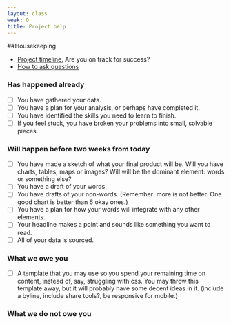 ```yaml
---
layout: class
week: O
title: Project help
---
```



##Housekeeping

- [Project timeline.](../../projects/) Are you on track for success?
- [How to ask questions](http://www.propublica.org/nerds/item/how-to-ask-programming-questions)

### Has happened already

- [ ] You have gathered your data.
- [ ] You have a plan for your analysis, or perhaps have completed it.
- [ ] You have identified the skills you need to learn to finish.
- [ ] If you feel stuck, you have broken your problems into small, solvable pieces.
  
### Will happen before two weeks from today

- [ ] You have made a sketch of what your final product will be. Will you have charts, tables, maps or images? Will will be the dominant element: words or something else?
- [ ] You have a draft of your words.
- [ ] You have drafts of your non-words. (Remember: more is not better. One good chart is better than 6 okay ones.)
- [ ] You have a plan for how your words will integrate with any other elements.
- [ ] Your headline makes a point and sounds like something you want to read.
- [ ] All of your data is sourced.

### What we owe you

- [ ] A template that you may use so you spend your remaining time on content, instead of, say, struggling with css. You may throw this template away, but it will probably have some decent ideas in it. (include a byline, include share tools?, be responsive for mobile.)

### What we do not owe you

